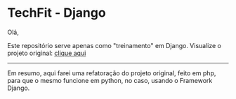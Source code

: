 # TechFit - Django

Olá,

Este repositório serve apenas como "treinamento" em Django.
Visualize o projeto original: [clique aqui](https://github.com/assisDaniel/ES-2024_1-TechFit-Academy)

---
Em resumo, aqui farei uma refatoração do projeto original, feito em php, para que o mesmo funcione em python, no caso, usando o Framework Django.
